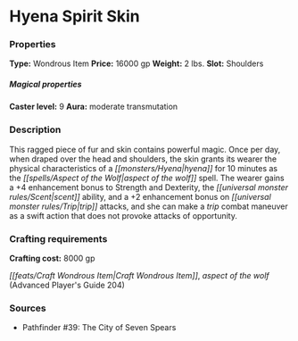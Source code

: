 ﻿---
Title: "Hyena Spirit Skin"
Type: "Wondrous Item"
Price: "16000 gp"
Weight: "2 lbs."
Slot: "Shoulders"
Caster level: "9"
Aura: "moderate transmutation"
Description: |
  "This ragged piece of fur and skin contains powerful magic. Once per day, when draped over the head and shoulders, the skin grants its wearer the physical characteristics of a hyena for 10 minutes as the _aspect of the wolf_ spell. The wearer gains a +4 enhancement bonus to Strength and Dexterity, the scent ability, and a +2 enhancement bonus on trip attacks, and she can make a trip combat maneuver as a swift action that does not provoke attacks of opportunity."
Crafting cost: "8000 gp"
Sources: "['Pathfinder #39: The City of Seven Spears']"
---

# Hyena Spirit Skin

### Properties

**Type:** Wondrous Item **Price:** 16000 gp **Weight:** 2 lbs. **Slot:** Shoulders

##### Magical properties

**Caster level:** 9 **Aura:** moderate transmutation

### Description

This ragged piece of fur and skin contains powerful magic. Once per day, when draped over the head and shoulders, the skin grants its wearer the physical characteristics of a _[[monsters/Hyena|hyena]]_ for 10 minutes as the _[[spells/Aspect of the Wolf|aspect of the wolf]]_ spell. The wearer gains a +4 enhancement bonus to Strength and Dexterity, the _[[universal monster rules/Scent|scent]]_ ability, and a +2 enhancement bonus on _[[universal monster rules/Trip|trip]]_ attacks, and she can make a _trip_ combat maneuver as a swift action that does not provoke attacks of opportunity.

### Crafting requirements

**Crafting cost:** 8000 gp

_[[feats/Craft Wondrous Item|Craft Wondrous Item]]_, _aspect of the wolf_ (Advanced Player's Guide 204)

### Sources

* Pathfinder #39: The City of Seven Spears